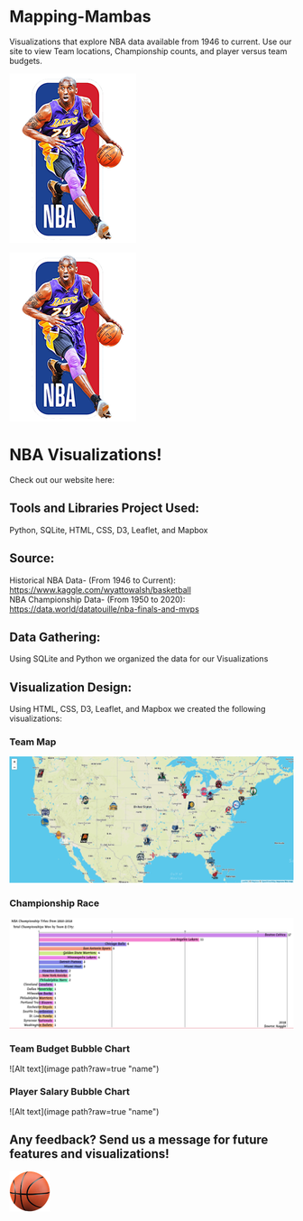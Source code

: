 # Mapping-Mambas
Visualizations that explore NBA data available from 1946 to current. Use our site to view Team locations, Championship counts, and player versus team budgets.
<!-- 
<p align="center"> 
    <img src="[Team%20Logos/NBA%20Kobe.png]" alt="[NBA Kobe]"/>
</p> -->

![NBA Kobe Logo](Team%20Logos/NBA%20Kobe.png?style=centerme)

![Alt text](Team%20Logos/NBA%20Kobe.png?raw=true "NBA Kobe Logo")

# NBA Visualizations!
Check out our website here: 

## Tools and Libraries Project Used:
Python, SQLite, HTML, CSS, D3, Leaflet, and Mapbox

## Source:
Historical NBA Data- (From 1946 to Current): https://www.kaggle.com/wyattowalsh/basketball
<br/>
NBA Championship Data- (From 1950 to 2020): https://data.world/datatouille/nba-finals-and-mvps

## Data Gathering:
Using SQLite and Python we organized the data for our Visualizations

## Visualization Design:
Using HTML, CSS, D3, Leaflet, and Mapbox we created the following visualizations:

### Team Map
![Alt text](Team%20Logos/Leaflet%20Team%20Mapbox.png?raw=true "Team Map")

### Championship Race
![Alt text](Team%20Logos/Championship%20Race%20Image.png?raw=true "Championship Race")

### Team Budget Bubble Chart
![Alt text](image path?raw=true "name")

### Player Salary Bubble Chart
![Alt text](image path?raw=true "name")

## Any feedback? Send us a message for future features and visualizations!

![Alt text](Team%20Logos/basketball.png?raw=true "Basketball")


